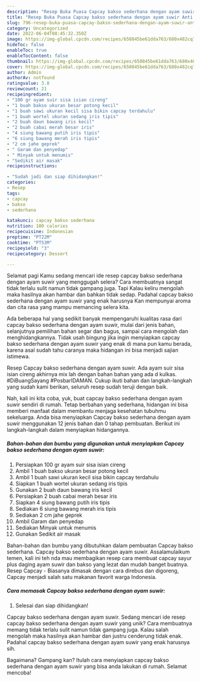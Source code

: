```yaml
---
description: "Resep Buka Puasa Capcay bakso sederhana dengan ayam suwir Anti Gagal"
title: "Resep Buka Puasa Capcay bakso sederhana dengan ayam suwir Anti Gagal"
slug: 796-resep-buka-puasa-capcay-bakso-sederhana-dengan-ayam-suwir-anti-gagal
category: Uncategorized
date: 2022-06-04T08:45:32.350Z
image: https://img-global.cpcdn.com/recipes/650845be61dda763/680x482cq70/capcay-bakso-sederhana-dengan-ayam-suwir-foto-resep-utama.jpg
hideToc: false
enableToc: true
enableTocContent: false
thumbnail: https://img-global.cpcdn.com/recipes/650845be61dda763/680x482cq70/capcay-bakso-sederhana-dengan-ayam-suwir-foto-resep-utama.jpg
cover: https://img-global.cpcdn.com/recipes/650845be61dda763/680x482cq70/capcay-bakso-sederhana-dengan-ayam-suwir-foto-resep-utama.jpg
author: Admin
authorAv: notfound
ratingvalue: 3.8
reviewcount: 21
recipeingredient:
- "100 gr ayam suir sisa isian cireng"
- "1 buah bakso ukuran besar potong kecil"
- "1 buah sawi ukuran kecil sisa bikin capcay terdahulu"
- "1 buah wortel ukuran sedang iris tipis"
- "2 buah daun bawang iris kecil"
- "2 buah cabai merah besar iris"
- "4 siung bawang putih iris tipis"
- "6 siung bawang merah iris tipis"
- "2 cm jahe geprek"
- " Garam dan penyedap"
- " Minyak untuk menumis"
- "Sedikit air masak"
recipeinstructions:

- "Sudah jadi dan siap dihidangkan!"
categories:
- Resep
tags:
- capcay
- bakso
- sederhana

katakunci: capcay bakso sederhana 
nutrition: 100 calories
recipecuisine: Indonesian
preptime: "PT22M"
cooktime: "PT53M"
recipeyield: "3"
recipecategory: Dessert

---
```



Selamat pagi Kamu sedang mencari ide resep capcay bakso sederhana dengan ayam suwir yang menggugah selera? Cara membuatnya sangat tidak terlalu sulit namun tidak gampang juga. Tapi Kalau keliru mengolah maka hasilnya akan hambar dan bahkan tidak sedap. Padahal capcay bakso sederhana dengan ayam suwir yang enak harusnya Kan mempunyai aroma dan cita rasa yang mampu memancing selera kita.


Ada beberapa hal yang sedikit banyak mempengaruhi kualitas rasa dari capcay bakso sederhana dengan ayam suwir, mulai dari jenis bahan, selanjutnya pemilihan bahan segar dan bagus, sampai cara mengolah dan menghidangkannya. Tidak usah bingung jika ingin menyiapkan capcay bakso sederhana dengan ayam suwir yang enak di mana pun kamu berada, karena asal sudah tahu caranya maka hidangan ini bisa menjadi sajian istimewa.

Resep Capcay bakso sederhana dengan ayam suwir. Ada ayam suir sisa isian cireng akhirnya mix lah dengan bahan bahan yang ada d kulkas. #DiBuangSayang #PosbarIDAMAN. Cukup ikuti bahan dan langkah-langkah yang sudah kami berikan, seluruh resep sudah teruji dengan baik.


Nah, kali ini kita coba, yuk, buat capcay bakso sederhana dengan ayam suwir sendiri di rumah. Tetap berbahan yang sederhana, hidangan ini bisa memberi manfaat dalam membantu menjaga kesehatan tubuhmu sekeluarga. Anda bisa menyiapkan Capcay bakso sederhana dengan ayam suwir menggunakan 12 jenis bahan dan 0 tahap pembuatan. Berikut ini langkah-langkah dalam menyiapkan hidangannya.

<!--inarticleads1-->

##### Bahan-bahan dan bumbu yang digunakan untuk menyiapkan Capcay bakso sederhana dengan ayam suwir:

1. Persiapkan 100 gr ayam suir sisa isian cireng
1. Ambil 1 buah bakso ukuran besar potong kecil
1. Ambil 1 buah sawi ukuran kecil sisa bikin capcay terdahulu
1. Siapkan 1 buah wortel ukuran sedang iris tipis
1. Gunakan 2 buah daun bawang iris kecil
1. Persiapkan 2 buah cabai merah besar iris
1. Siapkan 4 siung bawang putih iris tipis
1. Sediakan 6 siung bawang merah iris tipis
1. Sediakan 2 cm jahe geprek
1. Ambil  Garam dan penyedap
1. Sediakan  Minyak untuk menumis
1. Gunakan Sedikit air masak


Bahan-bahan dan bumbu yang dibutuhkan dalam pembuatan Capcay bakso sederhana. Capcay bakso sederhana dengan ayam suwir. Assalamulaikum temen, kali ini teh nda mau membagikan resep cara membuat capcay sayur plus daging ayam suwir dan bakso yang lezat dan mudah banget buatnya. Resep Capcay - Biasanya dimasak dengan cara direbus dan digoreng, Capcay menjadi salah satu makanan favorit warga Indonesia. 

<!--inarticleads2-->

##### Cara memasak Capcay bakso sederhana dengan ayam suwir:


1. Selesai dan siap dihidangkan!

Capcay bakso sederhana dengan ayam suwir. Sedang mencari ide resep capcay bakso sederhana dengan ayam suwir yang unik? Cara membuatnya memang tidak terlalu sulit namun tidak gampang juga. Kalau salah mengolah maka hasilnya akan hambar dan justru cenderung tidak enak. Padahal capcay bakso sederhana dengan ayam suwir yang enak harusnya sih. 

Bagaimana? Gampang kan? Itulah cara menyiapkan capcay bakso sederhana dengan ayam suwir yang bisa anda lakukan di rumah. Selamat mencoba!
